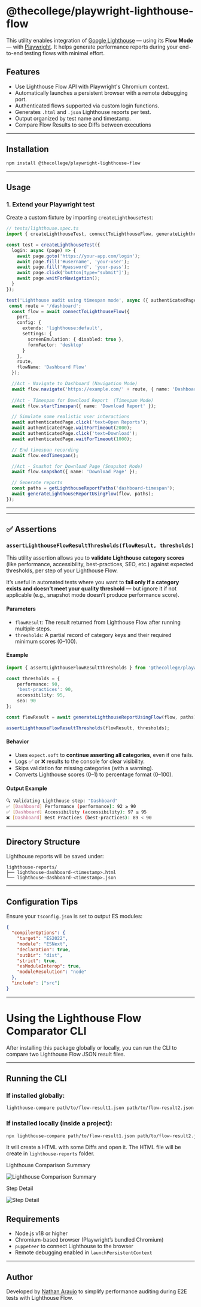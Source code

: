 
# @thecollege/playwright-lighthouse-flow

This utility enables integration of [Google Lighthouse](https://github.com/GoogleChrome/lighthouse) — using its **Flow Mode** — with [Playwright](https://playwright.dev/). It helps generate performance reports during your end-to-end testing flows with minimal effort.

## Features

- Use Lighthouse Flow API with Playwright's Chromium context.
- Automatically launches a persistent browser with a remote debugging port.
- Authenticated flows supported via custom login functions.
- Generates `.html` and `.json` Lighthouse reports per test.
- Output organized by test name and timestamp.
- Compare Flow Results to see Diffs between executions

---

## Installation

```bash
npm install @thecollege/playwright-lighthouse-flow
```

---

## Usage

### 1. Extend your Playwright test

Create a custom fixture by importing `createLighthouseTest`:

```ts
// tests/lighthouse.spec.ts
import { createLighthouseTest, connectToLighthouseFlow, generateLighthouseReportUsingFlow, getLighthouseReportPaths } from '@thecollege/playwright-lighthouse-flow';

const test = createLighthouseTest({
  login: async (page) => {
    await page.goto('https://your-app.com/login');
    await page.fill('#username', 'your-user');
    await page.fill('#password', 'your-pass');
    await page.click('button[type="submit"]');
    await page.waitForNavigation();
  }
});

test('Lighthouse audit using timespan mode', async ({ authenticatedPage, port }) => {
 const route = '/dashboard';
  const flow = await connectToLighthouseFlow({
    port,
    config: {
      extends: 'lighthouse:default',
      settings: {
        screenEmulation: { disabled: true },
        formFactor: 'desktop'
      }
    },
    route,
    flowName: 'Dashboard Flow'
  });

  //Act - Navigate to Dashboard (Navigation Mode)
  await flow.navigate('https://example.com/' + route, { name: 'Dashboard' });
  
  //Act - Timespan for Download Report  (Timespan Mode)
  await flow.startTimespan({ name: 'Download Report' });

  // Simulate some realistic user interactions
  await authenticatedPage.click('text=Open Reports');
  await authenticatedPage.waitForTimeout(2000);
  await authenticatedPage.click('text=Download');
  await authenticatedPage.waitForTimeout(1000);

  // End timespan recording
  await flow.endTimespan();

  //Act - Snashot for Download Page (Snapshot Mode)
  await flow.snapshot({ name: 'Download Page' });

  // Generate reports
  const paths = getLighthouseReportPaths('dashboard-timespan');
  await generateLighthouseReportUsingFlow(flow, paths);
});
```

---

---

## ✅ Assertions

### `assertLighthouseFlowResultThresholds(flowResult, thresholds)`

This utility assertion allows you to **validate Lighthouse category scores** (like performance, accessibility, best-practices, SEO, etc.) against expected thresholds, per step of your Lighthouse Flow.

It’s useful in automated tests where you want to **fail only if a category exists and doesn't meet your quality threshold** — but ignore it if not applicable (e.g., snapshot mode doesn’t produce performance score).

#### Parameters

- `flowResult`: The result returned from Lighthouse Flow after running multiple steps.
- `thresholds`: A partial record of category keys and their required minimum scores (0–100).

#### Example

```ts
import { assertLighthouseFlowResultThresholds } from '@thecollege/playwright-lighthouse-flow';

const thresholds = {
    performance: 90,
    'best-practices': 90,
    accessibility: 95,
    seo: 90
};

const flowResult = await generateLighthouseReportUsingFlow(flow, paths);

assertLighthouseFlowResultThresholds(flowResult, thresholds);
```

#### Behavior

- Uses `expect.soft` to **continue asserting all categories**, even if one fails.
- Logs ✅ or ❌ results to the console for clear visibility.
- Skips validation for missing categories (with a warning).
- Converts Lighthouse scores (0–1) to percentage format (0–100).

#### Output Example

```bash
🔍 Validating Lighthouse step: "Dashboard"
✅ [Dashboard] Performance (performance): 92 ≥ 90
✅ [Dashboard] Accessibility (accessibility): 97 ≥ 95
❌ [Dashboard] Best Practices (best-practices): 89 < 90
```
---

## Directory Structure

Lighthouse reports will be saved under:

```
lighthouse-reports/
├── lighthouse-dashboard-<timestamp>.html
└── lighthouse-dashboard-<timestamp>.json
```

---

## Configuration Tips

Ensure your `tsconfig.json` is set to output ES modules:

```json
{
  "compilerOptions": {
    "target": "ES2022",
    "module": "ESNext",
    "declaration": true,
    "outDir": "dist",
    "strict": true,
    "esModuleInterop": true,
    "moduleResolution": "node"
  },
  "include": ["src"]
}
```

---

# Using the Lighthouse Flow Comparator CLI

After installing this package globally or locally, you can run the CLI to compare two Lighthouse Flow JSON result files.

---

## Running the CLI

### If installed globally:

```bash
lighthouse-compare path/to/flow-result1.json path/to/flow-result2.json
```

### If installed locally (inside a project):
```bash
npx lighthouse-compare path/to/flow-result1.json path/to/flow-result2.json
```

It will create a HTML with some Diffs and open it.
The HTML file will be create in `lighthouse-reports` folder.

Lighthouse Comparison Summary

![Lighthouse Comparison Summary](./imgs/img_1.png)


Step Detail

![Step Detail](./imgs/img_2.png)


## Requirements

- Node.js v18 or higher
- Chromium-based browser (Playwright’s bundled Chromium)
- `puppeteer` to connect Lighthouse to the browser
- Remote debugging enabled in `launchPersistentContext`

---

## Author

Developed by [Nathan Araujo](https://github.com/araujosnathan) to simplify performance auditing during E2E tests with Lighthouse Flow. 

